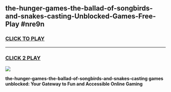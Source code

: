 
## the-hunger-games-the-ballad-of-songbirds-and-snakes-casting-Unblocked-Games-Free-Play #nre9n
<h3>
<a href="https://us.freeplayer.one?title=the-hunger-games-the-ballad-of-songbirds-and-snakes-casting&ref=9M">CLICK TO PLAY</a></h3>
<hr>

<h3>
<a href="https://us.freeplayer.one?title=the-hunger-games-the-ballad-of-songbirds-and-snakes-casting&ref=9M">CLICK 2 PLAY</a>
  
</h3>

<a href="https://us.freeplayer.one?title=the-hunger-games-the-ballad-of-songbirds-and-snakes-casting&ref=9M"><img src="https://clearcache.store/games.png"></a>


**the-hunger-games-the-ballad-of-songbirds-and-snakes-casting games unblocked: Your Gateway to Fun and Accessible Online Gaming**
